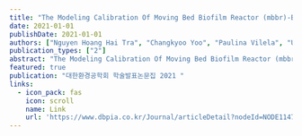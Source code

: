 ```yaml
---
title: "The Modeling Calibration Of Moving Bed Biofilm Reactor (mbbr)-Based Anammox Process Simulation For An Optimal Condition Of Integrated Mathematical Development"
date: 2021-01-01
publishDate: 2021-01-01
authors: ["Nguyen Hoang Hai Tra", "Changkyoo Yoo", "Paulina Vilela", "Usman Safder", "Sungku Heo"]
publication_types: ["2"]
abstract: "The Modeling Calibration Of Moving Bed Biofilm Reactor (mbbr)-Based Anammox Process  Simulation For An Optimal Condition Of Integrated Mathematical Development - 대한환경 공학회 학술발표논문집 - 대한환경공학회 : 논문 - DBpia 메뉴 건너뛰기 DBpia 전체 search 검색 하기 상세검색 idea 리포트/논문 작성을 위한 주제가 필요하신가요? 최근 검색 키워드가 없습니다 . 최근 검색어 전체삭제 알고리즘 이론 삭제 알고리즘화(algoritmification):미디어의 핵심 논리로서  알고리즘 본문포함 .. 내서재 .. 알림 전체보기 주제분류 Best논문 매거진(잡지) 저널발행기관내  서재 1 정기구독(개인) 회원혜택 아카루트 투고저널추천 소속 기관/학교 인증 인증하면 논문, 학술 자료등을 무료로 열람할수 있어요. 한국대학교, 누리자동차, 시립도서관 등 나의 기관을 확인해 보세요 (국내 대학 90% 이상 구독중 ) 로그인 회원가입 고객센터 주제분류 사회과학 경영학  경제학 관광학 교육학 군사학 무역학 문헌정보학 법학 사회과학일반 사회복지학 사회학 신문…"
featured: true
publication: "대한환경공학회 학술발표논문집 2021 "
links:
  - icon_pack: fas
    icon: scroll
    name: Link
    url: 'https://www.dbpia.co.kr/Journal/articleDetail?nodeId=NODE11478695'
---
```

